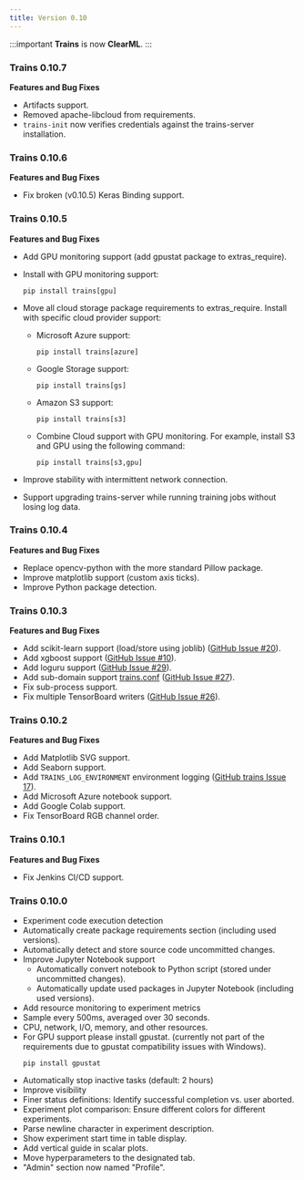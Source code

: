 ```yaml
---
title: Version 0.10
---
```


:::important 
**Trains** is now **ClearML**.
:::

### Trains 0.10.7

**Features and Bug Fixes**

* Artifacts support.
* Removed apache-libcloud from requirements.
* `trains-init` now verifies credentials against the trains-server installation.


### Trains 0.10.6

**Features and Bug Fixes**

* Fix broken (v0.10.5) Keras Binding support.


### Trains 0.10.5

**Features and Bug Fixes**

* Add GPU monitoring support (add gpustat package to extras_require).
* Install with GPU monitoring support: 
  ```
  pip install trains[gpu]
  ```      
* Move all cloud storage package requirements to extras_require. Install with specific cloud provider support:

    * Microsoft Azure support: 
      ```
      pip install trains[azure]
      ```  
    * Google Storage support: 
      ```
      pip install trains[gs]
      ```  
    * Amazon S3 support: 
      ```
      pip install trains[s3]
      ```  
    * Combine Cloud support with GPU monitoring. For example, install S3 and GPU using the following command:
      ```
      pip install trains[s3,gpu]
      ```
* Improve stability with intermittent network connection.
* Support upgrading trains-server while running training jobs without losing log data.

### Trains 0.10.4

**Features and Bug Fixes**

* Replace opencv-python with the more standard Pillow package.
* Improve matplotlib support (custom axis ticks).
* Improve Python package detection.


### Trains 0.10.3

**Features and Bug Fixes**

* Add scikit-learn support (load/store using joblib) ([GitHub Issue #20](https://github.com/allegroai/trains/issues/20)).
* Add xgboost support ([GitHub Issue #10](https://github.com/allegroai/trains/issues/10)).
* Add loguru support ([GitHub Issue #29](https://github.com/allegroai/trains/issues/29)).
* Add sub-domain support [trains.conf](https://github.com/allegroai/trains/blob/master/docs/trains.conf#L3) ([GitHub Issue #27](https://github.com/allegroai/trains/issues/27)).
* Fix sub-process support.
* Fix multiple TensorBoard writers ([GitHub Issue #26](https://github.com/allegroai/trains/issues/26)).

### Trains 0.10.2

**Features and Bug Fixes**

* Add Matplotlib SVG support.
* Add Seaborn support.
* Add `TRAINS_LOG_ENVIRONMENT` environment logging ([GitHub trains Issue 17](https://github.com/allegroai/trains/issues/17#issuecomment-507398767)).
* Add Microsoft Azure notebook support.
* Add Google Colab support.
* Fix TensorBoard RGB channel order.

### Trains 0.10.1

**Features and Bug Fixes**

* Fix Jenkins CI/CD support.


### Trains 0.10.0

* Experiment code execution detection
* Automatically create package requirements section (including used versions).
* Automatically detect and store source code uncommitted changes.
* Improve Jupyter Notebook support
  * Automatically convert notebook to Python script (stored under uncommitted changes).
  * Automatically update used packages in Jupyter Notebook (including used versions).
* Add resource monitoring to experiment metrics
* Sample every 500ms, averaged over 30 seconds.
* CPU, network, I/O, memory, and other resources.
* For GPU support please install gpustat.
(currently not part of the requirements due to gpustat compatibility issues with Windows).
  ``` 
  pip install gpustat
  ```
* Automatically stop inactive tasks (default: 2 hours)
* Improve visibility 
* Finer status definitions: Identify successful completion vs. user aborted.
* Experiment plot comparison: Ensure different colors for different experiments.
* Parse newline character in experiment description.
* Show experiment start time in table display.
* Add vertical guide in scalar plots.
* Move hyperparameters to the designated tab.
* "Admin" section now named "Profile".
      
